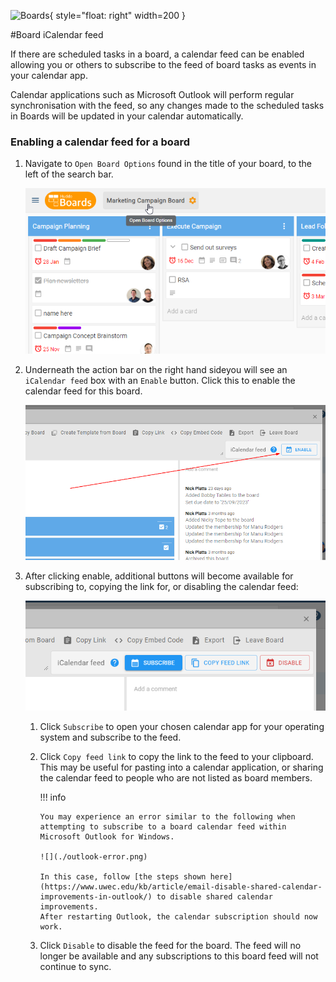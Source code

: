 ![Boards](../../../assets/images/boards-logo.jpg){ style="float: right" width=200 }

#Board iCalendar feed

If there are scheduled tasks in a board, a calendar feed can be enabled allowing you or others to subscribe to the feed of board tasks as events in your calendar app.

Calendar applications such as Microsoft Outlook will perform regular synchronisation with the feed, so any changes made to the scheduled tasks in Boards will be updated in your calendar automatically.

### Enabling a calendar feed for a board

1.  Navigate to `Open Board Options` found in the title of your board, to the left of the search bar.

    ![](../open-board-options.png)

1.  Underneath the action bar on the right hand sideyou will see an `iCalendar feed` box with an `Enable` button. Click this to enable the calendar feed for this board.

    ![](./enable-calendar-feed.png)

1.  After clicking enable, additional buttons will become available for subscribing to, copying the link for, or disabling the calendar feed:

    ![](./calendar-feed-buttons.png)

    1.  Click `Subscribe` to open your chosen calendar app for your operating system and subscribe to the feed.
    1.  Click `Copy feed link` to copy the link to the feed to your clipboard. This may be useful for pasting into a calendar application, or sharing the calendar feed to people who are not listed as board members.

        !!! info

            You may experience an error similar to the following when attempting to subscribe to a board calendar feed within Microsoft Outlook for Windows.

            ![](./outlook-error.png)

            In this case, follow [the steps shown here](https://www.uwec.edu/kb/article/email-disable-shared-calendar-improvements-in-outlook/) to disable shared calendar improvements.
            After restarting Outlook, the calendar subscription should now work.

    1.  Click `Disable` to disable the feed for the board. The feed will no longer be available and any subscriptions to this board feed will not continue to sync.
